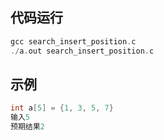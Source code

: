## 代码运行
```c
gcc search_insert_position.c
./a.out search_insert_position.c
```

## 示例
```c
int a[5] = {1, 3, 5, 7}
输入5
预期结果2
```
